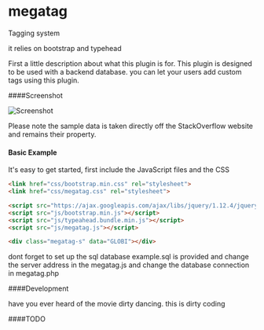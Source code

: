# megatag

Tagging system 

it relies on bootstrap and typehead

First a little description about what this plugin is for. 
This plugin is designed to be used with a backend database.
you can let your users add custom tags using this plugin.

####Screenshot

![Screenshot](http://i.imgur.com/3XlrepR.png)

Please note the sample data is taken directly off the StackOverflow website and remains their property.

#### Basic Example

It's easy to get started, first include the JavaScript files and the CSS

```html
<link href="css/bootstrap.min.css" rel="stylesheet">
<link href="css/megatag.css" rel="stylesheet">

<script src="https://ajax.googleapis.com/ajax/libs/jquery/1.12.4/jquery.min.js"></script>
<script src="js/bootstrap.min.js"></script>
<script src="js/typeahead.bundle.min.js"></script>
<script src="js/megatag.js"></script>
```


```html
<div class="megatag-s" data="GLOBI"></div>
```
dont forget to set up the sql database example.sql is provided
and change the server address in the megatag.js
and change the database connection in megatag.php

####Development

have you ever heard of the movie dirty dancing.
this is dirty coding

####TODO

